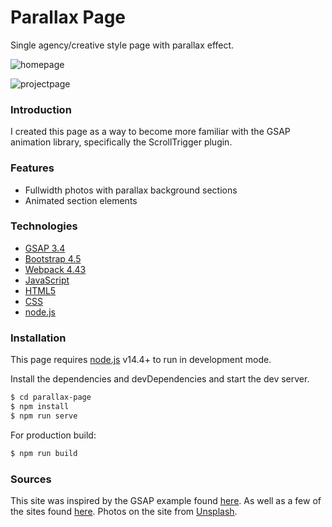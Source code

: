 # Parallax Page

Single agency/creative style page with parallax effect.  

![homepage](../src/images/readme/loadpage.jpg)

![projectpage](../src/images/readme/projectpage.jpg)

### Introduction 

I created this page as a way to become more familiar with the GSAP animation library, specifically the ScrollTrigger plugin. 

### Features

* Fullwidth photos with parallax background sections
* Animated section elements 

### Technologies

* [GSAP 3.4](https://greensock.com/gsap/)
* [Bootstrap 4.5](https://getbootstrap.com/)
* [Webpack 4.43](https://webpack.js.org/)
* [JavaScript](https://developer.mozilla.org/en-US/docs/Web/javascript)
* [HTML5](https://developer.mozilla.org/en-US/docs/Web/Guide/HTML/HTML5)
* [CSS](https://developer.mozilla.org/en-US/docs/Web/CSS)
* [node.js](https://nodejs.org/en/)

### Installation 

This page requires [node.js](https://nodejs.org/en/) v14.4+ to run in development mode. 

Install the dependencies and devDependencies and start the dev server.

```sh 
$ cd parallax-page
$ npm install
$ npm run serve
```

For production build:

```sh
$ npm run build
```

### Sources 

This site was inspired by the GSAP example found [here](https://codepen.io/GreenSock/pen/QWjjYEw). 
As well as a few of the sites found [here](https://www.shopify.com/partners/blog/web-design-portfolio-inspiration).
Photos on the site from [Unsplash](https://unsplash.com/).
